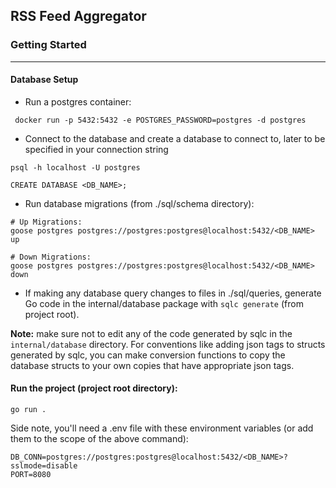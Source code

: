 ## RSS Feed Aggregator

### Getting Started

---

#### Database Setup

- Run a postgres container:
```
 docker run -p 5432:5432 -e POSTGRES_PASSWORD=postgres -d postgres
```
- Connect to the database and create a database to connect to, later to be specified in your connection string
```
psql -h localhost -U postgres

CREATE DATABASE <DB_NAME>;
```
- Run database migrations (from ./sql/schema directory):
```
# Up Migrations: 
goose postgres postgres://postgres:postgres@localhost:5432/<DB_NAME> up

# Down Migrations:
goose postgres postgres://postgres:postgres@localhost:5432/<DB_NAME> down
```
- If making any database query changes to files in ./sql/queries, generate Go code in the internal/database package with ```sqlc generate``` (from project root).

**Note:** make sure not to edit any of the code generated by sqlc in the ```internal/database``` directory. For conventions like adding json tags to structs generated by sqlc, you can make conversion functions to copy the database structs to your own copies that have appropriate json tags.

#### Run the project (project root directory):
```
go run .
```
Side note, you'll need a .env file with these environment variables (or add them to the scope of the above command):
```
DB_CONN=postgres://postgres:postgres@localhost:5432/<DB_NAME>?sslmode=disable
PORT=8080
```
